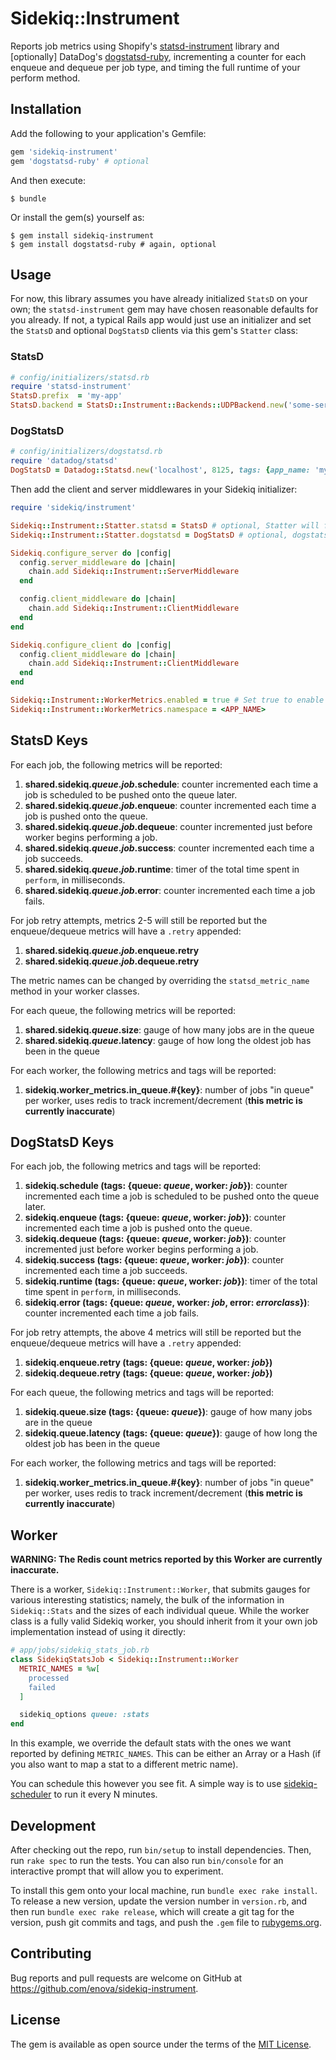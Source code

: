 # Sidekiq::Instrument

Reports job metrics using Shopify's [statsd-instrument][statsd-instrument] library and \[optionally\] DataDog's [dogstatsd-ruby](https://github.com/DataDog/dogstatsd-ruby), incrementing a counter for each enqueue and dequeue per job type, and timing the full runtime of your perform method.

## Installation

Add the following to your application's Gemfile:

```ruby
gem 'sidekiq-instrument'
gem 'dogstatsd-ruby' # optional
```

And then execute:

    $ bundle

Or install the gem(s) yourself as:

    $ gem install sidekiq-instrument
    $ gem install dogstatsd-ruby # again, optional

## Usage

For now, this library assumes you have already initialized `StatsD` on your own;
the `statsd-instrument` gem may have chosen reasonable defaults for you already. If not,
a typical Rails app would just use an initializer and set the `StatsD` and optional `DogStatsD`
clients via this gem's `Statter` class:

### StatsD

```ruby
# config/initializers/statsd.rb
require 'statsd-instrument'
StatsD.prefix  = 'my-app'
StatsD.backend = StatsD::Instrument::Backends::UDPBackend.new('some-server:8125')
```

### DogStatsD

```ruby
# config/initializers/dogstatsd.rb
require 'datadog/statsd'
DogStatsD = Datadog::Statsd.new('localhost', 8125, tags: {app_name: 'my_app', env: 'production'})
```

Then add the client and server middlewares in your Sidekiq initializer:

```ruby
require 'sidekiq/instrument'

Sidekiq::Instrument::Statter.statsd = StatsD # optional, Statter will fall back to a global StatsD
Sidekiq::Instrument::Statter.dogstatsd = DogStatsD # optional, dogstatsd can be nil if not desired

Sidekiq.configure_server do |config|
  config.server_middleware do |chain|
    chain.add Sidekiq::Instrument::ServerMiddleware
  end

  config.client_middleware do |chain|
    chain.add Sidekiq::Instrument::ClientMiddleware
  end
end

Sidekiq.configure_client do |config|
  config.client_middleware do |chain|
    chain.add Sidekiq::Instrument::ClientMiddleware
  end
end

Sidekiq::Instrument::WorkerMetrics.enabled = true # Set true to enable worker metrics
Sidekiq::Instrument::WorkerMetrics.namespace = <APP_NAME>
```

## StatsD Keys
For each job, the following metrics will be reported:

1. **shared.sidekiq._queue_._job_.schedule**: counter incremented each time a
   job is scheduled to be pushed onto the queue later.
2. **shared.sidekiq._queue_._job_.enqueue**: counter incremented each time a
   job is pushed onto the queue.
3. **shared.sidekiq._queue_._job_.dequeue**: counter incremented just before
   worker begins performing a job.
4. **shared.sidekiq._queue_._job_.success**: counter incremented each time a job succeeds.
5. **shared.sidekiq._queue_._job_.runtime**: timer of the total time spent
   in `perform`, in milliseconds.
6. **shared.sidekiq._queue_._job_.error**: counter incremented each time a
   job fails.

For job retry attempts, metrics 2-5 will still be reported but the enqueue/dequeue metrics
will have a `.retry` appended:

1. **shared.sidekiq._queue_._job_.enqueue.retry**
2. **shared.sidekiq._queue_._job_.dequeue.retry**

The metric names can be changed by overriding the `statsd_metric_name`
method in your worker classes.

For each queue, the following metrics will be reported:
1. **shared.sidekiq._queue_.size**: gauge of how many jobs are in the queue
2. **shared.sidekiq._queue_.latency**: gauge of how long the oldest job has been in the queue

For each worker, the following metrics and tags will be reported:
1. **sidekiq.worker_metrics.in_queue.#{key}**: number of jobs "in queue" per worker, uses redis to track increment/decrement (**this metric is currently inaccurate**)

## DogStatsD Keys
For each job, the following metrics and tags will be reported:

1. **sidekiq.schedule (tags: {queue: _queue_, worker: _job_})**: counter incremented each time a
   job is scheduled to be pushed onto the queue later.
2. **sidekiq.enqueue (tags: {queue: _queue_, worker: _job_})**: counter incremented each time a
   job is pushed onto the queue.
3. **sidekiq.dequeue (tags: {queue: _queue_, worker: _job_})**: counter incremented just before
   worker begins performing a job.
4. **sidekiq.success (tags: {queue: _queue_, worker: _job_})**: counter incremented each time a job succeeds.
5. **sidekiq.runtime (tags: {queue: _queue_, worker: _job_})**: timer of the total time spent
   in `perform`, in milliseconds.
6. **sidekiq.error (tags: {queue: _queue_, worker: _job_, error: _errorclass_})**: counter incremented each time a
   job fails.

For job retry attempts, the above 4 metrics will still be reported but the enqueue/dequeue metrics
will have a `.retry` appended:

1. **sidekiq.enqueue.retry (tags: {queue: _queue_, worker: _job_})**
2. **sidekiq.dequeue.retry (tags: {queue: _queue_, worker: _job_})**

For each queue, the following metrics and tags will be reported:
1. **sidekiq.queue.size (tags: {queue: _queue_})**: gauge of how many jobs are in the queue
2. **sidekiq.queue.latency (tags: {queue: _queue_})**: gauge of how long the oldest job has been in the queue

For each worker, the following metrics and tags will be reported:
1. **sidekiq.worker_metrics.in_queue.#{key}**: number of jobs "in queue" per worker, uses redis to track increment/decrement (**this metric is currently inaccurate**)

## Worker

**WARNING: The Redis count metrics reported by this Worker are currently inaccurate.**

There is a worker, `Sidekiq::Instrument::Worker`, that submits gauges
for various interesting statistics; namely, the bulk of the information in `Sidekiq::Stats`
and the sizes of each individual queue. While the worker class is a fully valid Sidekiq worker,
you should inherit from it your own job implementation instead of using it directly:

```ruby
# app/jobs/sidekiq_stats_job.rb
class SidekiqStatsJob < Sidekiq::Instrument::Worker
  METRIC_NAMES = %w[
    processed
    failed
  ]

  sidekiq_options queue: :stats
end
```

In this example, we override the default stats with the ones we want reported by defining `METRIC_NAMES`.
This can be either an Array or a Hash (if you also want to map a stat to a different metric name).

You can schedule this however you see fit. A simple way is to use [sidekiq-scheduler][sidekiq-scheduler] to run it every N minutes.

## Development

After checking out the repo, run `bin/setup` to install dependencies. Then, run `rake spec` to run the tests. You can also run `bin/console` for an interactive prompt that will allow you to experiment.

To install this gem onto your local machine, run `bundle exec rake install`. To release a new version, update the version number in `version.rb`, and then run `bundle exec rake release`, which will create a git tag for the version, push git commits and tags, and push the `.gem` file to [rubygems.org](https://rubygems.org).

## Contributing

Bug reports and pull requests are welcome on GitHub at https://github.com/enova/sidekiq-instrument.


## License

The gem is available as open source under the terms of the [MIT License](LICENSE.txt).

[statsd-instrument]: https://github.com/Shopify/statsd-instrument
[sidekiq-scheduler]: https://github.com/moove-it/sidekiq-scheduler

